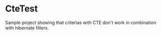# CteTest

Sample project showing that criterias with CTE don't work in combination with hibernate filters.
